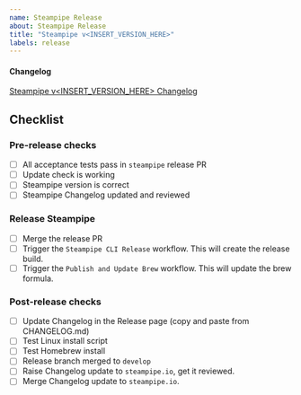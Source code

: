 ```yaml
---
name: Steampipe Release
about: Steampipe Release
title: "Steampipe v<INSERT_VERSION_HERE>"
labels: release
---
```


#### Changelog

[Steampipe v<INSERT_VERSION_HERE> Changelog](https://github.com/turbot/steampipe/blob/v<INSERT_VERSION_HERE>/CHANGELOG.md)

## Checklist

### Pre-release checks

- [ ] All acceptance tests pass in `steampipe` release PR
- [ ] Update check is working
- [ ] Steampipe version is correct
- [ ] Steampipe Changelog updated and reviewed

### Release Steampipe

- [ ] Merge the release PR
- [ ] Trigger the `Steampipe CLI Release` workflow. This will create the release build.
- [ ] Trigger the `Publish and Update Brew` workflow. This will update the brew formula.

### Post-release checks

- [ ] Update Changelog in the Release page (copy and paste from CHANGELOG.md)
- [ ] Test Linux install script
- [ ] Test Homebrew install
- [ ] Release branch merged to `develop`
- [ ] Raise Changelog update to `steampipe.io`, get it reviewed.
- [ ] Merge Changelog update to `steampipe.io`.